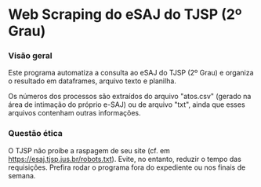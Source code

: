 # Web Scraping do eSAJ do TJSP (2º Grau)

### Visão geral
Este programa automatiza a consulta ao eSAJ do TJSP (2º Grau) e organiza o resultado em dataframes, arquivo texto e planilha.

Os números dos processos são extraídos do arquivo "atos.csv" (gerado na área de intimação do próprio e-SAJ) ou de arquivo "txt", ainda que esses arquivos contenham outras informações.

### Questão ética
O TJSP não proíbe a raspagem de seu site (cf. em <https://esaj.tjsp.jus.br/robots.txt>). Evite, no entanto, reduzir o tempo das requisições. Prefira rodar o programa fora do expediente ou nos finais de semana.

